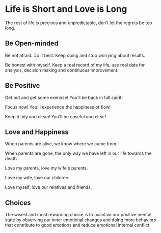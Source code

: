 # Life is Short and Love is Long


The rest of life is precious and unpredictable, don't let the regrets be too long.

<!--more-->

## Be Open-minded

Be not afraid. Do it best. Keep doing and stop worrying about results.

Be honest with myself. Keep a real record of my life, use real data for analysis, decision making and continuous improvement.

## Be Positive

Get out and get some exercise! You'll be back in full spirit!

Focus now! You'll experience the happiness of flow!

Keep it tidy and clean! You'll be easeful and clear!

## Love and Happiness

When parents are alive, we know where we came from.

When parents are gone, the only way we have left in our life towards the death.

Love my parents, love my wife's parents.

Love my wife, love our children.

Love myself, love our relatives and friends.

## Choices

The wisest and most rewarding choice is to maintain our positive mental state by observing our inner emotional changes and doing more behaviors that contribute to good emotions and reduce emotional internal conflict.
